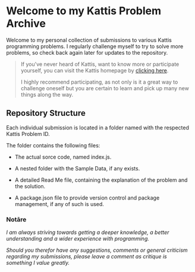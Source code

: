 # Welcome to my Kattis Problem Archive

Welcome to my personal collection of submissions to various Kattis programming problems. I regularly challenge myself to try to solve more problems, so check back again later for updates to the repository.

>If you've never heard of Kattis, want to know more or participate yourself, you can visit the Kattis homepage by [clicking here].
>
> I highly recommend participating, as not only is it a great way to challenge oneself but you are certain to learn and pick up many new things along the way.

[clicking here]:https://open.kattis.com/new

## Repository Structure

Each individual submission is located in a folder named with the respected Kattis Problem ID.

The folder contains the following files:

- The actual sorce code, named index.js.

- A nested folder with the Sample Data, if any exists.

- A detailed Read Me file, containing the explanation of the problem and the solution.

- A package.json file to provide version control and package management, if any of such is used.

### Notāre 
*I am always striving towards getting a deeper knowledge, a better understanding and a wider experience with programming.*

*Should you therefor have any suggestions, comments or general criticism regarding my submissions, please leave a comment as critique is something I value greatly.*